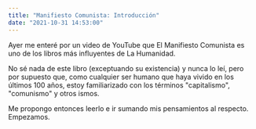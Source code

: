 ```yaml
---
title: "Manifiesto Comunista: Introducción"
date: "2021-10-31 14:53:00"
---
```


Ayer me enteré por un video de YouTube que El Manifiesto Comunista es uno de los libros más influyentes de La Humanidad.

No sé nada de este libro (exceptuando su existencia) y nunca lo leí, pero por supuesto que, como cualquier ser humano que haya vivido en los últimos 100 años, estoy familiarizado con los términos "capitalismo", "comunismo" y otros ismos.

Me propongo entonces leerlo e ir sumando mis pensamientos al respecto. Empezamos.

